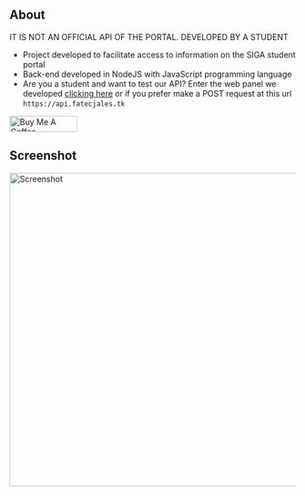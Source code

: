 ## About
IT IS NOT AN OFFICIAL API OF THE PORTAL. DEVELOPED BY A STUDENT


- Project developed to facilitate access to information on the SIGA student portal
- Back-end developed in NodeJS with JavaScript programming language
- Are you a student and want to test our API? Enter the web panel we developed [clicking here](https://fatecjales.tk) or if you prefer make a POST request at this url `https://api.fatecjales.tk`

<a href="https://www.buymeacoffee.com/paulojunqueira" target="_blank"><img src="https://cdn.buymeacoffee.com/buttons/default-orange.png" alt="Buy Me A Coffee" height="28" width="119"></a>

## Screenshot
<img src="https://i.imgur.com/qPc73Mt.png" alt="Screenshot" width="1067" height="550" >